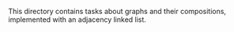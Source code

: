 This directory contains tasks about graphs and their compositions, implemented with an adjacency linked list.